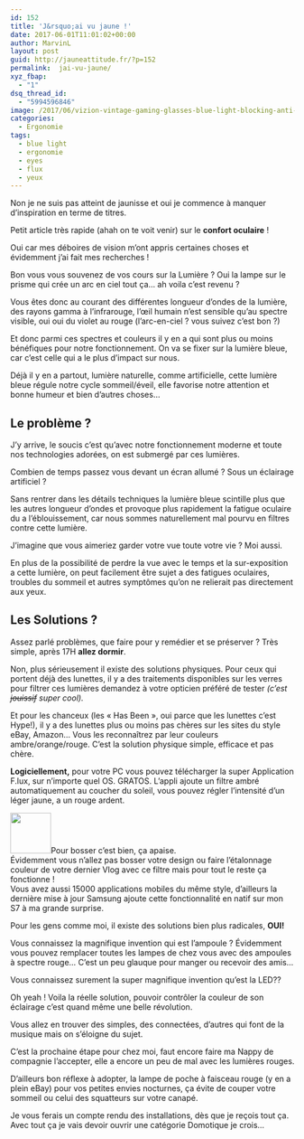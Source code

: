 ```yaml
---
id: 152
title: 'J&rsquo;ai vu jaune !'
date: 2017-06-01T11:01:02+00:00
author: MarvinL
layout: post
guid: http://jauneattitude.fr/?p=152
permalink:  jai-vu-jaune/
xyz_fbap:
  - "1"
dsq_thread_id:
  - "5994596846"
image: /2017/06/vizion-vintage-gaming-glasses-blue-light-blocking-anti-fatigue-eyewear-7_grande.jpg
categories:
  - Ergonomie
tags:
  - blue light
  - ergonomie
  - eyes
  - flux
  - yeux
---
```

Non je ne suis pas atteint de jaunisse et oui je commence à manquer d&rsquo;inspiration en terme de titres.

Petit article très rapide (ahah on te voit venir) sur le **confort oculaire** !

Oui car mes déboires de vision m&rsquo;ont appris certaines choses et évidemment j&rsquo;ai fait mes recherches !

Bon vous vous souvenez de vos cours sur la Lumière ? Oui la lampe sur le prisme qui crée un arc en ciel tout ça… ah voila c&rsquo;est revenu ?

Vous êtes donc au courant des différentes longueur d&rsquo;ondes de la lumière, des rayons gamma  à l&rsquo;infrarouge, l&rsquo;œil humain n&rsquo;est sensible qu&rsquo;au spectre visible,  oui oui du violet au rouge (l&rsquo;arc-en-ciel ? vous suivez c&rsquo;est bon ?)

Et donc parmi ces spectres et couleurs il y en a qui sont plus ou moins bénéfiques pour notre fonctionnement. On va se fixer sur la lumière bleue, car c&rsquo;est celle qui a le plus d&rsquo;impact sur nous.

Déjà il y en a partout, lumière naturelle, comme artificielle, cette lumière bleue régule notre cycle sommeil/éveil, elle favorise notre attention et bonne humeur et bien d&rsquo;autres choses…

## Le problème ?

J&rsquo;y arrive, le soucis c&rsquo;est qu&rsquo;avec notre fonctionnement moderne et toute nos technologies adorées, on est submergé par ces lumières.

Combien de temps passez vous devant un écran allumé ? Sous un éclairage artificiel ?

Sans rentrer dans les détails techniques la lumière bleue scintille plus que les autres longueur d&rsquo;ondes et provoque plus rapidement la fatigue oculaire du a l&rsquo;éblouissement, car nous sommes naturellement mal pourvu en filtres contre cette lumière.

J&rsquo;imagine que vous aimeriez garder votre vue toute votre vie ? Moi aussi.

En plus de la possibilité de perdre la vue avec le temps et la sur-exposition a cette lumière, on peut facilement être sujet a des fatigues oculaires, troubles du sommeil et autres symptômes qu&rsquo;on ne relierait pas directement aux yeux.

## Les Solutions ?

Assez parlé problèmes, que faire pour y remédier et se préserver ? Très simple, après 17H **allez dormir**.

Non, plus sérieusement il existe des solutions physiques. Pour ceux qui portent déjà des lunettes, il y a des traitements disponibles sur les verres pour filtrer ces lumières demandez à votre opticien préféré de tester _(c&rsquo;est <del>jouissif</del> super cool)._

Et pour les chanceux (les « Has Been », oui parce que les lunettes c&rsquo;est Hype!), il y a des lunettes plus ou moins pas chères sur les sites du style eBay, Amazon… Vous les reconnaîtrez par leur couleurs ambre/orange/rouge. C&rsquo;est la solution physique simple, efficace et pas chère.

**Logiciellement,** pour votre PC vous pouvez télécharger la super Application F.lux, sur n&rsquo;importe quel OS. GRATOS. L&rsquo;appli ajoute un filtre ambré automatiquement au coucher du soleil, vous pouvez régler l&rsquo;intensité d&rsquo;un léger jaune, a un rouge ardent.

<p style="text-align: left;">
  <a href="https://justgetflux.com/"><img class="aligncenter" src="https://justgetflux.com/flux-icon-sm.png" width="72" height="72" /></a>Pour bosser c&rsquo;est bien, ça apaise.<br /> Évidemment vous n&rsquo;allez pas bosser votre design ou faire l&rsquo;étalonnage couleur de votre dernier Vlog avec ce filtre mais pour tout le reste ça fonctionne !<br /> Vous avez aussi 15000 applications mobiles du même style, d&rsquo;ailleurs la dernière mise à jour Samsung ajoute cette fonctionnalité en natif sur mon S7 à ma grande surprise.
</p>

Pour les gens comme moi, il existe des solutions bien plus radicales, **OUI!**
  
Vous connaissez la magnifique invention qui est l&rsquo;ampoule ? Évidemment vous pouvez remplacer toutes les lampes de chez vous avec des ampoules à spectre rouge… C&rsquo;est un peu glauque pour manger ou recevoir des amis…
  
Vous connaissez surement la super magnifique invention qu&rsquo;est la LED??
  
Oh yeah ! Voila la réelle solution, pouvoir contrôler la couleur de son éclairage c&rsquo;est quand même une belle révolution.
  
Vous allez en trouver des simples, des connectées, d&rsquo;autres qui font de la musique mais on s&rsquo;éloigne du sujet.

C&rsquo;est la prochaine étape pour chez moi, faut encore faire ma Nappy de compagnie l&rsquo;accepter, elle a encore un peu de mal avec les lumières rouges.

D&rsquo;ailleurs bon réflexe à adopter, la lampe de poche à faisceau rouge (y en a plein eBay) pour vos petites envies nocturnes, ça évite de couper votre sommeil ou celui des squatteurs sur votre canapé.

Je vous ferais un compte rendu des installations, dès que je reçois tout ça. Avec tout ça je vais devoir ouvrir une catégorie Domotique je crois…

&nbsp;
